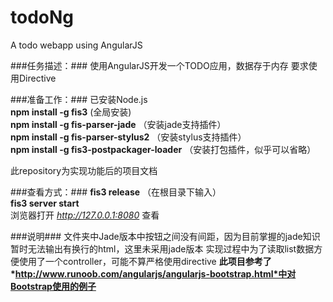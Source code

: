 # todoNg
A todo webapp using AngularJS

###任务描述：###
使用AngularJS开发一个TODO应用，数据存于内存 要求使用Directive 

###准备工作：###
已安装Node.js  
**npm install -g fis3** (全局安装)    
**npm install -g fis-parser-jade** （安装jade支持插件）  
**npm install -g fis-parser-stylus2** （安装stylus支持插件）  
**npm install -g fis3-postpackager-loader** （安装打包插件，似乎可以省略）  

此repository为实现功能后的项目文档

###查看方式：###
**fis3 release** （在根目录下输入）  
**fis3 server start**  
浏览器打开 *http://127.0.0.1:8080* 查看

###说明###
文件夹中Jade版本中按钮之间没有间距，因为目前掌握的jade知识暂时无法输出有换行的html，这里未采用jade版本
实现过程中为了读取list数据方便使用了一个controller，可能不算严格使用directive
**此项目参考了*http://www.runoob.com/angularjs/angularjs-bootstrap.html*中对Bootstrap使用的例子**

